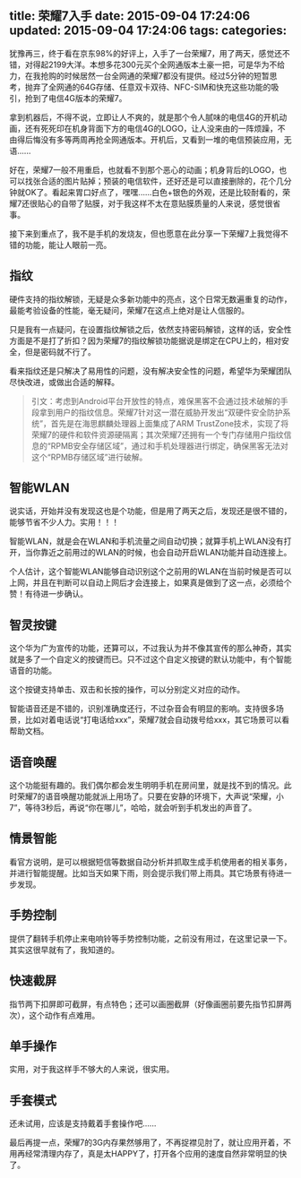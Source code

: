 title: 荣耀7入手
date: 2015-09-04 17:24:06
updated: 2015-09-04 17:24:06
tags:
categories:
---
犹豫再三，终于看在京东98%的好评上，入手了一台荣耀7，用了两天，感觉还不错，对得起2199大洋。本想多花300元买个全网通版本土豪一把，可是华为不给力，在我抢购的时候居然一台全网通的荣耀7都没有提供。经过5分钟的短暂思考，抛弃了全网通的64G存储、任意双卡双待、NFC-SIM和快充这些功能的吸引，抢到了电信4G版本的荣耀7。

拿到机器后，不得不说，立即让人不爽的，就是那个令人腻味的电信4G的开机动画，还有死死印在机身背面下方的电信4G的LOGO，让人没来由的一阵烦躁，不由得后悔没有多等两周再抢全网通版本。开机后，又看到一堆的电信预装应用，无语......

<!-- more -->

好在，荣耀7一般不用重启，也就看不到那个恶心的动画；机身背后的LOGO，也可以找张合适的图片贴掉；预装的电信软件，还好还是可以直接删除的，花个几分钟就OK了。看起来胃口好点了，嘿嘿......白色+银色的外观，还是比较耐看的，荣耀7还很贴心的自带了贴膜，对于我这样不太在意贴膜质量的人来说，感觉很省事。

接下来到重点了，我不是手机的发烧友，但也愿意在此分享一下荣耀7上我觉得不错的功能，能让人眼前一亮。

## 指纹

硬件支持的指纹解锁，无疑是众多新功能中的亮点，这个日常无数遍重复的动作，最能考验设备的性能，毫无疑问，荣耀7在这点上绝对是让人信服的。

只是我有一点疑问，在设置指纹解锁之后，依然支持密码解锁，这样的话，安全性方面是不是打了折扣？因为荣耀7的指纹解锁功能据说是绑定在CPU上的，相对安全，但是密码就不行了。

看来指纹还是只解决了易用性的问题，没有解决安全性的问题，希望华为荣耀团队尽快改进，或做出合适的解释。

> 引文：考虑到Android平台开放性的特点，难保黑客不会通过技术破解的手段拿到用户的指纹信息。荣耀7针对这一潜在威胁开发出“双硬件安全防护系统”，首先是在海思麒麟处理器上面集成了ARM TrustZone技术，实现了将荣耀7的硬件和软件资源硬隔离；其次荣耀7还拥有一个专门存储用户指纹信息的“RPMB安全存储区域”，通过和手机处理器进行绑定，确保黑客无法对这个“RPMB存储区域”进行破解。

## 智能WLAN

说实话，开始并没有发现这也是个功能，但是用了两天之后，发现还是很不错的，能够节省不少人力。实用！！！

智能WLAN，就是会在WLAN和手机流量之间自动切换；就算手机上WLAN没有打开，当你靠近之前用过的WLAN的时候，也会自动开启WLAN功能并自动连接上。

个人估计，这个智能WLAN能够自动识别这个之前用的WLAN在当前时候是否可以上网，并且在判断可以自动上网后才会连接上，如果真是做到了这一点，必须给个赞！有待进一步确认。

## 智灵按键

这个华为广为宣传的功能，还算可以，不过我认为并不像其宣传的那么神奇，其实就是多了一个自定义的按键而已。只不过这个自定义按键的默认功能中，有个智能语音的功能。

这个按键支持单击、双击和长按的操作，可以分别定义对应的动作。

智能语音还是不错的，识别准确度还行，不过杂音会有明显的影响。支持很多场景，比如对着电话说“打电话给xxx”，荣耀7就会自动拨号给xxx，其它场景可以看帮助文档。

## 语音唤醒

这个功能挺有趣的。我们偶尔都会发生明明手机在房间里，就是找不到的情况。此时荣耀7的语音唤醒功能就派上用场了。只要在安静的环境下，大声说“荣耀，小7”，等待3秒后，再说“你在哪儿”，哈哈，就会听到手机发出的声音了。

## 情景智能

看官方说明，是可以根据短信等数据自动分析并抓取生成手机使用者的相关事务，并进行智能提醒。比如当天如果下雨，则会提示我们带上雨具。其它场景有待进一步发现。

## 手势控制

提供了翻转手机停止来电响铃等手势控制功能，之前没有用过，在这里记录一下。其实这很早就有了，我知道的。

## 快速截屏

指节两下扣屏即可截屏，有点特色；还可以画圈截屏（好像画圈前要先指节扣屏两次），这个动作有点难用。

## 单手操作

实用，对于我这样手不够大的人来说，很实用。

## 手套模式

还未试用，应该是支持戴着手套操作吧......

最后再提一点，荣耀7的3G内存果然够用了，不再捉襟见肘了，就让应用开着，不用再经常清理内存了，真是太HAPPY了，打开各个应用的速度自然非常明显的快了。
